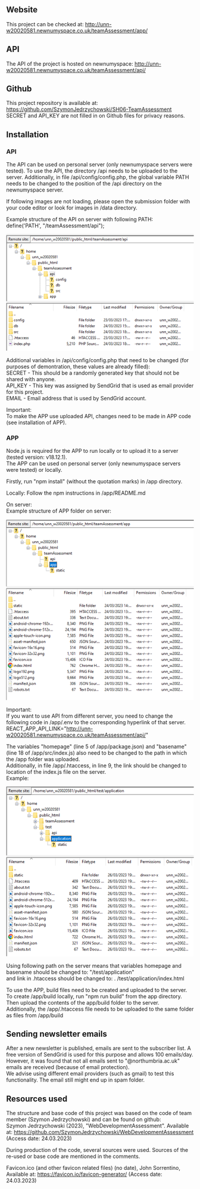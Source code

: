 ## Website
This project can be checked at: http://unn-w20020581.newnumyspace.co.uk/teamAssessment/app/

## API
The API of the project is hosted on newnumyspace: http://unn-w20020581.newnumyspace.co.uk/teamAssessment/api/

## Github
This project repository is available at: https://github.com/SzymonJedrzychowski/SH06-TeamAssessment  
SECRET and API_KEY are not filled in on Github files for privacy reasons.

## Installation

### API
The API can be used on personal server (only newnumyspace servers were tested).
To use the API, the directory /api needs to be uploaded to the server.
Additionally, in file /api/config/config.php, the global variable PATH needs to be changed to the position of the /api directory on the newnumyspace server.

If following images are not loading, please open the submission folder with your code editor or look for images in /data directory.

Example structure of the API on server with following PATH:  
define('PATH', "/teamAssessment/api");

![Screenshot](/data/capture1.PNG)

Additional variables in /api/config/config.php that need to be changed (for purposes of demontration, these values are already filled):  
SECRET - This should be a randomly generated key that should not be shared with anyone.  
API_KEY - This key was assigned by SendGrid that is used as email provider for this project.  
EMAIL - Email address that is used by SendGrid account.

Important:  
To make the APP use uploaded API, changes need to be made in APP code (see installation of APP).

### APP
Node.js is required for the APP to run locally or to upload it to a server (tested version: v18.12.1).  
The APP can be used on personal server (only newnumyspace servers were tested) or locally.

Firstly, run "npm install" (without the quotation marks) in /app directory.

Locally:
Follow the npm instructions in /app/README.md

On server:  
Example structure of APP folder on server:

![Screenshot](/data/capture2.PNG)

Important:  
If you want to use API from different server, you need to change the following code in /app/.env to the corresponding hyperlink of that server.  
REACT_APP_API_LINK="http://unn-w20020581.newnumyspace.co.uk/teamAssessment/api/"

The variables "homepage" (line 5 of /app/package.json) and "basename" (line 18 of /app/src/index.js) also need to be changed to the path in which the /app folder was uploaded.  
Additionally, in file /app/.htaccess, in line 9, the link should be changed to location of the index.js file on the server.  
Example:

![Screenshot](/data/capture3.PNG)

Using following path on the server means that variables homepage and basename should be changed to: "/test/application"  
and link in .htaccess should be changed to: . /test/application/index.html

To use the APP, build files need to be created and uploaded to the server.  
To create /app/build locally, run "npm run build" from the app directory.  
Then upload the contents of the app/build folder to the server.  
Additionally, the /app/.htaccess file needs to be uploaded to the same folder as files from /app/build

## Sending newsletter emails
After a new newsletter is published, emails are sent to the subscriber list. A free version of SendGrid is used for this purpose and allows 100 emails/day.  
However, it was found that not all emails sent to "@northumbria.ac.uk" emails are received (because of email protection).  
We advise using different email providers (such as gmail) to test this functionality. The email still might end up in spam folder.

## Resources used
The structure and base code of this project was based on the code of team member (Szymon Jedrzychowski) and can be found on github:  
Szymon Jedrzychowski (2023), "WebDevelopmentAssessment". Available at: https://github.com/SzymonJedrzychowski/WebDevelopmentAssessment (Access date: 24.03.2023)

During production of the code, several sources were used. Sources of the re-used or base code are mentioned in the comments.

Favicon.ico (and other favicon related files) (no date), John Sorrentino, Available at: https://favicon.io/favicon-generator/ (Access date: 24.03.2023) 